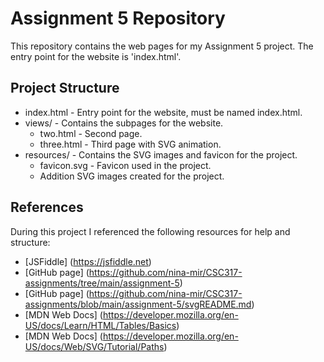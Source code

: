# Assignment 5 Repository

This repository contains the web pages for my Assignment 5 project. The entry point for the website is 'index.html'.

## Project Structure
- index.html - Entry point for the website, must be named index.html.
- views/ - Contains the subpages for the website.
    - two.html - Second page.
    - three.html - Third page with SVG animation.
- resources/ - Contains the SVG images and favicon for the project.
    - favicon.svg - Favicon used in the project.
    - Addition SVG images created for the project.

 ## References

 During this project I referenced the following resources for help and structure:
   - [JSFiddle] (https://jsfiddle.net)
   - [GitHub page] (https://github.com/nina-mir/CSC317-assignments/tree/main/assignment-5)
   - [GitHub page] (https://github.com/nina-mir/CSC317-assignments/blob/main/assignment-5/svgREADME.md)
   - [MDN Web Docs] (https://developer.mozilla.org/en-US/docs/Learn/HTML/Tables/Basics)
   - [MDN Web Docs] (https://developer.mozilla.org/en-US/docs/Web/SVG/Tutorial/Paths)
     
